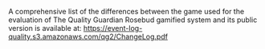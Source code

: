 A comprehensive list of the differences between the game used for the evaluation of The Quality Guardian Rosebud gamified system and its public version is available at: https://event-log-quality.s3.amazonaws.com/qg2/ChangeLog.pdf

